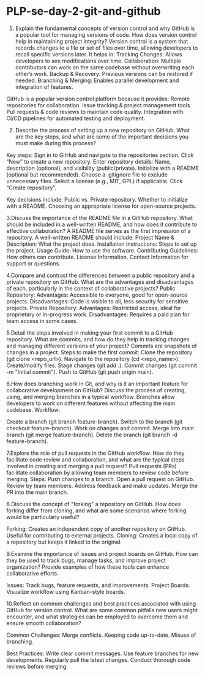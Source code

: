 # PLP-se-day-2-git-and-github


1. Explain the fundamental concepts of version control and why GitHub is a popular tool for managing versions of code. How does version control help in maintaining project integrity?
 Version control is a system that records changes to a file or set of files over time, allowing developers to recall specific versions later. It helps in:
      Tracking Changes: Allows developers to see modifications over time.
      Collaboration: Multiple contributors can work on the same codebase without overwriting each other’s work.
      Backup & Recovery: Previous versions can be restored if needed.
      Branching & Merging: Enables parallel development and integration of features.

GitHub is a popular version control platform because it provides:
      Remote repositories for collaboration.
      Issue tracking & project management tools.
      Pull requests & code reviews to maintain code quality.
      Integration with CI/CD pipelines for automated testing and deployment.

2. Describe the process of setting up a new repository on GitHub. What are the key steps, and what are some of the important decisions you must make during this process?

  Key steps:
Sign in to GitHub and navigate to the repositories section.
        Click “New” to create a new repository.
        Enter repository details: Name, description (optional), and visibility (public/private).
        Initialize with a README (optional but recommended).
        Choose a .gitignore file to exclude unnecessary files.
        Select a license (e.g., MIT, GPL) if applicable.
        Click “Create repository”.

Key decisions include:
      Public vs. Private repository.
      Whether to initialize with a README.
      Choosing an appropriate license for open-source projects.

3.Discuss the importance of the README file in a GitHub repository. What should be included in a well-written README, and how does it contribute to effective collaboration?
A README file serves as the first impression of a repository. A well-written README should include:
Project Name & Description: What the project does.
Installation Instructions: Steps to set up the project.
Usage Guide: How to use the software.
Contributing Guidelines: How others can contribute.
License Information.
Contact Information for support or questions.

4.Compare and contrast the differences between a public repository and a private repository on GitHub. What are the advantages and disadvantages of each, particularly in the context of collaborative projects?
Public Repository:
Advantages: Accessible to everyone, good for open-source projects.
Disadvantages: Code is visible to all, less security for sensitive projects.
Private Repository:
Advantages: Restricted access, ideal for proprietary or in-progress work.
Disadvantages: Requires a paid plan for team access in some cases.

5.Detail the steps involved in making your first commit to a GitHub repository. What are commits, and how do they help in tracking changes and managing different versions of your project?
Commits are snapshots of changes in a project. Steps to make the first commit:
Clone the repository (git clone <repo_url>).
Navigate to the repository (cd <repo_name>).
Create/modify files.
Stage changes (git add .).
Commit changes (git commit -m "Initial commit").
Push to GitHub (git push origin main).

6.How does branching work in Git, and why is it an important feature for collaborative development on GitHub? Discuss the process of creating, using, and merging branches in a typical workflow.
Branches allow developers to work on different features without affecting the main codebase. Workflow:

Create a branch (git branch feature-branch).
Switch to the branch (git checkout feature-branch).
Work on changes and commit.
Merge into main branch (git merge feature-branch).
Delete the branch (git branch -d feature-branch).


7.Explore the role of pull requests in the GitHub workflow. How do they facilitate code review and collaboration, and what are the typical steps involved in creating and merging a pull request?
Pull requests (PRs) facilitate collaboration by allowing team members to review code before merging.
Steps:
Push changes to a branch.
Open a pull request on GitHub.
Review by team members.
Address feedback and make updates.
Merge the PR into the main branch.

8.Discuss the concept of "forking" a repository on GitHub. How does forking differ from cloning, and what are some scenarios where forking would be particularly useful?

Forking: Creates an independent copy of another repository on GitHub. Useful for contributing to external projects.
Cloning: Creates a local copy of a repository but keeps it linked to the original.

9.Examine the importance of issues and project boards on GitHub. How can they be used to track bugs, manage tasks, and improve project organization? Provide examples of how these tools can enhance collaborative efforts.

Issues: Track bugs, feature requests, and improvements.
Project Boards: Visualize workflow using Kanban-style boards.

10.Reflect on common challenges and best practices associated with using GitHub for version control. What are some common pitfalls new users might encounter, and what strategies can be employed to overcome them and ensure smooth collaboration?

Common Challenges:
     Merge conflicts.
     Keeping code up-to-date.
     Misuse of branching.

Best Practices:
    Write clear commit messages.
    Use feature branches for new developments.
    Regularly pull the latest changes.
    Conduct thorough code reviews before merging.
